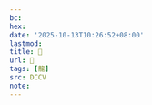 ```yaml
---
bc:
hex:
date: '2025-10-13T10:26:52+08:00'
lastmod:
title: 􂣺
url: 􂣺
tags: [龍]
src: DCCV
note:
---
```

